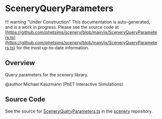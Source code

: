 # SceneryQueryParameters

!!! warning "Under Construction"
    This documentation is auto-generated, and is a work in progress. Please see the source code at
    [https://github.com/phetsims/scenery/blob/main/js/SceneryQueryParameters.ts](https://github.com/phetsims/scenery/blob/main/js/SceneryQueryParameters.ts) for the most up-to-date information.

## Overview

Query parameters for the scenery library.

@author Michael Kauzmann (PhET Interactive Simulations)



## Source Code

See the source for [SceneryQueryParameters.ts](https://github.com/phetsims/scenery/blob/main/js/SceneryQueryParameters.ts) in the [scenery](https://github.com/phetsims/scenery) repository.
